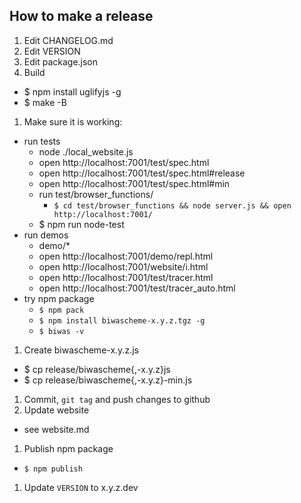 ## How to make a release

1. Edit CHANGELOG.md
1. Edit VERSION
1. Edit package.json
1. Build
  - $ npm install uglifyjs -g
  - $ make -B
1. Make sure it is working:
  - run tests
    - node ./local_website.js
    - open http://localhost:7001/test/spec.html
    - open http://localhost:7001/test/spec.html#release
    - open http://localhost:7001/test/spec.html#min
    - run test/browser_functions/
      - `$ cd test/browser_functions && node server.js && open http://localhost:7001/`
    - $ npm run node-test
  - run demos
    - demo/*
    - open http://localhost:7001/demo/repl.html
    - open http://localhost:7001/website/i.html
    - open http://localhost:7001/test/tracer.html
    - open http://localhost:7001/test/tracer_auto.html
  - try npm package
    - `$ npm pack`
    - `$ npm install biwascheme-x.y.z.tgz -g`
    - `$ biwas -v`
1. Create biwascheme-x.y.z.js
  - $ cp release/biwascheme{,-x.y.z}js
  - $ cp release/biwascheme{,-x.y.z}-min.js
1. Commit, `git tag` and push changes to github
1. Update website
  - see website.md
1. Publish npm package
  - `$ npm publish`
1. Update `VERSION` to x.y.z.dev

